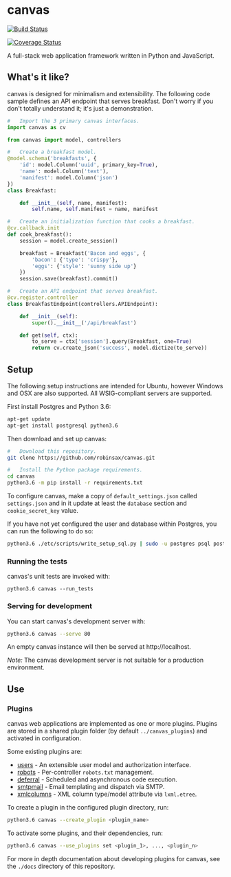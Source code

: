 # canvas

[![Build Status](https://travis-ci.org/robinsax/canvas.svg?branch=master)](https://travis-ci.org/robinsax/canvas)

[![Coverage Status](https://coveralls.io/repos/github/robinsax/canvas/badge.svg?branch=master)](https://coveralls.io/github/robinsax/canvas?branch=master)

A full-stack web application framework written in Python and JavaScript.

## What's it like?

canvas is designed for minimalism and extensibility. The following code sample
defines an API endpoint that serves breakfast. Don't worry if you don't totally understand
it; it's just a demonstration.

```python
#	Import the 3 primary canvas interfaces.
import canvas as cv

from canvas import model, controllers

#	Create a breakfast model.
@model.schema('breakfasts', {
	'id': model.Column('uuid', primary_key=True),
	'name': model.Column('text'),
	'manifest': model.Column('json')
})
class Breakfast:

	def __init__(self, name, manifest):
		self.name, self.manifest = name, manifest

#	Create an initialization function that cooks a breakfast.
@cv.callback.init
def cook_breakfast():
	session = model.create_session()

	breakfast = Breakfast('Bacon and eggs', {
		'bacon': {'type': 'crispy'},
		'eggs': {'style': 'sunny side up'}
	})
	session.save(breakfast).commit()

#	Create an API endpoint that serves breakfast.
@cv.register.controller
class BreakfastEndpoint(controllers.APIEndpoint):

	def __init__(self):
		super().__init__('/api/breakfast')

	def get(self, ctx):
		to_serve = ctx['session'].query(Breakfast, one=True)
		return cv.create_json('success', model.dictize(to_serve))
```

## Setup 

The following setup instructions are intended for Ubuntu, however Windows and OSX
are also supported. All WSIG-compliant servers are supported.

First install Postgres and Python 3.6:
```bash
apt-get update
apt-get install postgresql python3.6
```

Then download and set up canvas:
```bash
#	Download this repository.
git clone https://github.com/robinsax/canvas.git

#	Install the Python package requirements.
cd canvas
python3.6 -m pip install -r requirements.txt
```

To configure canvas, make a copy of `default_settings.json` called `settings.json`
and in it update at least the `database` section and `cookie_secret_key` value.

If you have not yet configured the user and database within Postgres, you can
run the following to do so:
```bash
python3.6 ./etc/scripts/write_setup_sql.py | sudo -u postgres psql postgres
```

### Running the tests

canvas's unit tests are invoked with:
```
python3.6 canvas --run_tests
```

###	Serving for development

You can start canvas's development server with:
```bash
python3.6 canvas --serve 80
```

An empty canvas instance will then be served at http://localhost.

*Note:* The canvas development server is not suitable for a production environment.

## Use

### Plugins

canvas web applications are implemented as one or more plugins. Plugins are stored
in a shared plugin folder (by default `../canvas_plugins`) and activated in
configuration.

Some existing plugins are:
* [users](https://github.com/robinsax/canvas-pl-users) - An extensible user model and authorization interface. 
* [robots](https://github.com/robinsax/canvas) - Per-controller `robots.txt` management.
* [deferral](https://github.com/robinsax/canvas-pl-deferral) - Scheduled and asynchronous code execution.
* [smtpmail](https://github.com/robinsax/canvas-pl-smtpmail) - Email templating and dispatch via SMTP.
* [xmlcolumns](https://github.com/robinsax/canvas-pl-xmlcolumns) - XML column type/model attribute via `lxml.etree`.

To create a plugin in the configured plugin directory, run:
```bash
python3.6 canvas --create_plugin <plugin_name>
```

To activate some plugins, and their dependencies, run:
```bash
python3.6 canvas --use_plugins set <plugin_1>, ..., <plugin_n>
```

For more in depth documentation about developing plugins for canvas, see the `./docs`
directory of this repository.
